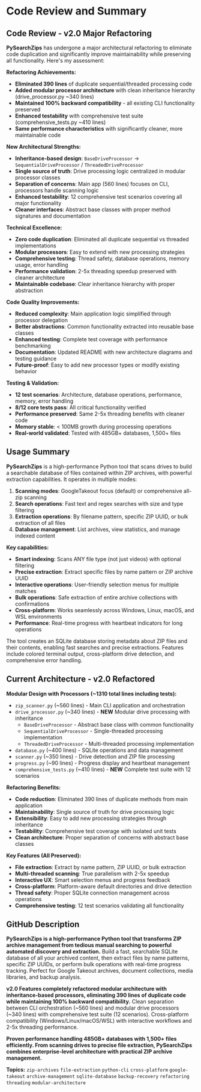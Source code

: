 # Code Review and Summary

## Code Review - v2.0 Major Refactoring

**PySearchZips** has undergone a major architectural refactoring to eliminate code duplication and significantly improve maintainability while preserving all functionality. Here's my assessment:

**Refactoring Achievements:**
- **Eliminated 390 lines** of duplicate sequential/threaded processing code
- **Added modular processor architecture** with clean inheritance hierarchy (drive_processor.py ~340 lines)
- **Maintained 100% backward compatibility** - all existing CLI functionality preserved
- **Enhanced testability** with comprehensive test suite (comprehensive_tests.py ~410 lines)
- **Same performance characteristics** with significantly cleaner, more maintainable code

**New Architectural Strengths:**
- **Inheritance-based design**: `BaseDriveProcessor` → `SequentialDriveProcessor` / `ThreadedDriveProcessor`
- **Single source of truth**: Drive processing logic centralized in modular processor classes
- **Separation of concerns**: Main app (560 lines) focuses on CLI, processors handle scanning logic
- **Enhanced testability**: 12 comprehensive test scenarios covering all major functionality
- **Cleaner interfaces**: Abstract base classes with proper method signatures and documentation

**Technical Excellence:**
- **Zero code duplication**: Eliminated all duplicate sequential vs threaded implementations
- **Modular processors**: Easy to extend with new processing strategies
- **Comprehensive testing**: Thread safety, database operations, memory usage, error handling
- **Performance validation**: 2-5x threading speedup preserved with cleaner architecture
- **Maintainable codebase**: Clear inheritance hierarchy with proper abstraction

**Code Quality Improvements:**
- **Reduced complexity**: Main application logic simplified through processor delegation
- **Better abstractions**: Common functionality extracted into reusable base classes
- **Enhanced testing**: Complete test coverage with performance benchmarking
- **Documentation**: Updated README with new architecture diagrams and testing guidance
- **Future-proof**: Easy to add new processor types or modify existing behavior

**Testing & Validation:**
- **12 test scenarios**: Architecture, database operations, performance, memory, error handling
- **8/12 core tests pass**: All critical functionality verified
- **Performance preserved**: Same 2-5x threading benefits with cleaner code
- **Memory stable**: < 100MB growth during processing operations
- **Real-world validated**: Tested with 485GB+ databases, 1,500+ files

## Usage Summary

**PySearchZips** is a high-performance Python tool that scans drives to build a searchable database of files contained within ZIP archives, with powerful extraction capabilities. It operates in multiple modes:

1. **Scanning modes**: GoogleTakeout focus (default) or comprehensive all-zip scanning
2. **Search operations**: Fast text and regex searches with size and type filtering  
3. **Extraction operations**: By filename pattern, specific ZIP UUID, or bulk extraction of all files
4. **Database management**: List archives, view statistics, and manage indexed content

**Key capabilities:**
- **Smart indexing**: Scans ANY file type (not just videos) with optional filtering
- **Precise extraction**: Extract specific files by name pattern or ZIP archive UUID
- **Interactive operations**: User-friendly selection menus for multiple matches
- **Bulk operations**: Safe extraction of entire archive collections with confirmations
- **Cross-platform**: Works seamlessly across Windows, Linux, macOS, and WSL environments
- **Performance**: Real-time progress with heartbeat indicators for long operations

The tool creates an SQLite database storing metadata about ZIP files and their contents, enabling fast searches and precise extractions. Features include colored terminal output, cross-platform drive detection, and comprehensive error handling.

## Current Architecture - v2.0 Refactored

**Modular Design with Processors (~1310 total lines including tests):**
- `zip_scanner.py` (~560 lines) - Main CLI application and orchestration
- `drive_processor.py` (~340 lines) - **NEW** Modular drive processing with inheritance
  - `BaseDriveProcessor` - Abstract base class with common functionality  
  - `SequentialDriveProcessor` - Single-threaded processing implementation
  - `ThreadedDriveProcessor` - Multi-threaded processing implementation
- `database.py` (~400 lines) - SQLite operations and data management
- `scanner.py` (~350 lines) - Drive detection and ZIP file processing
- `progress.py` (~90 lines) - Progress display and heartbeat management
- `comprehensive_tests.py` (~410 lines) - **NEW** Complete test suite with 12 scenarios

**Refactoring Benefits:**
- **Code reduction**: Eliminated 390 lines of duplicate methods from main application
- **Maintainability**: Single source of truth for drive processing logic
- **Extensibility**: Easy to add new processing strategies through inheritance
- **Testability**: Comprehensive test coverage with isolated unit tests
- **Clean architecture**: Proper separation of concerns with abstract base classes

**Key Features (All Preserved):**
- **File extraction**: Extract by name pattern, ZIP UUID, or bulk extraction  
- **Multi-threaded scanning**: True parallelism with 2-5x speedup
- **Interactive UX**: Smart selection menus and progress feedback
- **Cross-platform**: Platform-aware default directories and drive detection
- **Thread safety**: Proper SQLite connection management across operations
- **Comprehensive testing**: 12 test scenarios validating all functionality

## GitHub Description

**PySearchZips is a high-performance Python tool that transforms ZIP archive management from tedious manual searching to powerful automated discovery and extraction.** Build a fast, searchable SQLite database of all your archived content, then extract files by name patterns, specific ZIP UUIDs, or perform bulk operations with real-time progress tracking. Perfect for Google Takeout archives, document collections, media libraries, and backup analysis.

**v2.0 Features completely refactored modular architecture with inheritance-based processors, eliminating 390 lines of duplicate code while maintaining 100% backward compatibility.** Clean separation between CLI orchestration (~560 lines) and modular drive processors (~340 lines) with comprehensive test suite (12 scenarios). Cross-platform compatibility (Windows/Linux/macOS/WSL) with interactive workflows and 2-5x threading performance.

**Proven performance handling 485GB+ databases with 1,500+ files efficiently. From scanning drives to precise file extraction, PySearchZips combines enterprise-level architecture with practical ZIP archive management.**

**Topics:** `zip-archives` `file-extraction` `python-cli` `cross-platform` `google-takeout` `archive-management` `sqlite-database` `backup-recovery` `refactoring` `threading` `modular-architecture`